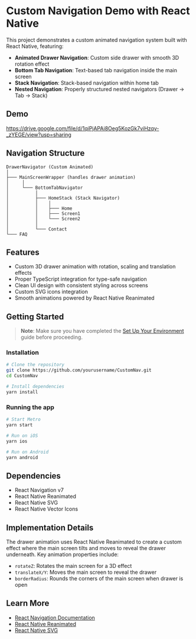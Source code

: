 # Custom Navigation Demo with React Native

This project demonstrates a custom animated navigation system built with React Native, featuring:

- **Animated Drawer Navigation**: Custom side drawer with smooth 3D rotation effect
- **Bottom Tab Navigation**: Text-based tab navigation inside the main screen
- **Stack Navigation**: Stack-based navigation within home tab
- **Nested Navigation**: Properly structured nested navigators (Drawer → Tab → Stack)

## Demo

https://drive.google.com/file/d/1qiPjAPAi8Oeg5KozGk7viHzqy-_zYEGE/view?usp=sharing

## Navigation Structure

```
DrawerNavigator (Custom Animated)
│
├─── MainScreenWrapper (handles drawer animation)
│     │
│     └─── BottomTabNavigator
│          │
│          ├─── HomeStack (Stack Navigator)
│          │    │
│          │    ├─── Home
│          │    ├─── Screen1
│          │    └─── Screen2
│          │
│          └─── Contact
└─── FAQ
```

## Features

- Custom 3D drawer animation with rotation, scaling and translation effects
- Proper TypeScript integration for type-safe navigation
- Clean UI design with consistent styling across screens
- Custom SVG icons integration
- Smooth animations powered by React Native Reanimated

## Getting Started

> **Note**: Make sure you have completed the [Set Up Your Environment](https://reactnative.dev/docs/set-up-your-environment) guide before proceeding.

### Installation

```sh
# Clone the repository
git clone https://github.com/yourusername/CustomNav.git
cd CustomNav

# Install dependencies
yarn install
```

### Running the app

```sh
# Start Metro
yarn start

# Run on iOS
yarn ios

# Run on Android
yarn android
```

## Dependencies

- React Navigation v7
- React Native Reanimated
- React Native SVG
- React Native Vector Icons

## Implementation Details

The drawer animation uses React Native Reanimated to create a custom effect where the main screen tilts and moves to reveal the drawer underneath. Key animation properties include:

- `rotateZ`: Rotates the main screen for a 3D effect
- `translateX/Y`: Moves the main screen to reveal the drawer
- `borderRadius`: Rounds the corners of the main screen when drawer is open

## Learn More

- [React Navigation Documentation](https://reactnavigation.org/)
- [React Native Reanimated](https://docs.swmansion.com/react-native-reanimated/)
- [React Native SVG](https://github.com/react-native-svg/react-native-svg)

